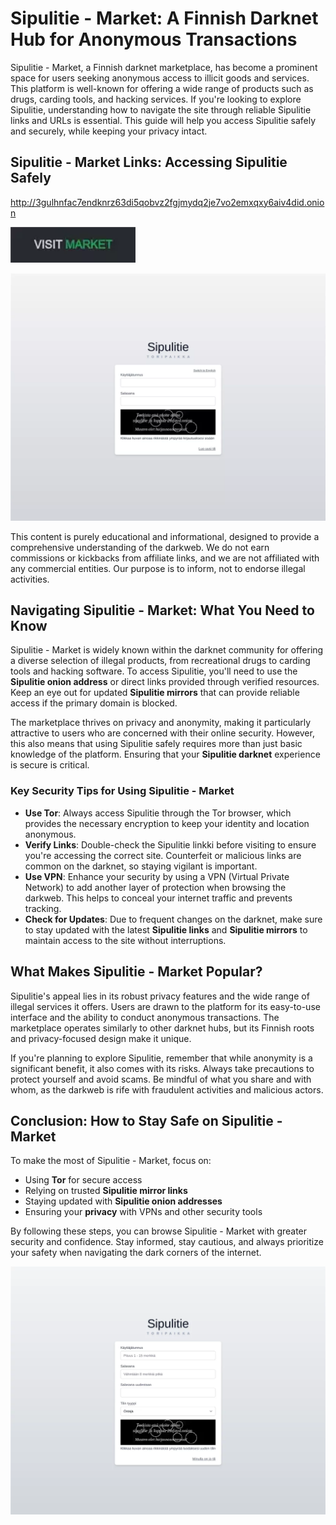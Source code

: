 # Sipulitie - Market: A Finnish Darknet Hub for Anonymous Transactions  
Sipulitie - Market, a Finnish darknet marketplace, has become a prominent space for users seeking anonymous access to illicit goods and services. This platform is well-known for offering a wide range of products such as drugs, carding tools, and hacking services. If you're looking to explore Sipulitie, understanding how to navigate the site through reliable Sipulitie links and URLs is essential. This guide will help you access Sipulitie safely and securely, while keeping your privacy intact.

## Sipulitie - Market Links: Accessing Sipulitie Safely  

http://3gulhnfac7endknrz63di5qobvz2fgjmydq2je7vo2emxqxy6aiv4did.onion

[<img src="/assets/crumesar.webp" width="200">](http://3gulhnfac7endknrz63di5qobvz2fgjmydq2je7vo2emxqxy6aiv4did.onion)

<a href="http://3gulhnfac7endknrz63di5qobvz2fgjmydq2je7vo2emxqxy6aiv4did.onion"><img src="/assets/emocbir.webp" alt="Sipulitie - Market" style="max-width: 100%;"><a>

This content is purely educational and informational, designed to provide a comprehensive understanding of the darkweb. We do not earn commissions or kickbacks from affiliate links, and we are not affiliated with any commercial entities. Our purpose is to inform, not to endorse illegal activities.

## Navigating Sipulitie - Market: What You Need to Know  

Sipulitie - Market is widely known within the darknet community for offering a diverse selection of illegal products, from recreational drugs to carding tools and hacking software. To access Sipulitie, you'll need to use the **Sipulitie onion address** or direct links provided through verified resources. Keep an eye out for updated **Sipulitie mirrors** that can provide reliable access if the primary domain is blocked.

The marketplace thrives on privacy and anonymity, making it particularly attractive to users who are concerned with their online security. However, this also means that using Sipulitie safely requires more than just basic knowledge of the platform. Ensuring that your **Sipulitie darknet** experience is secure is critical.

### Key Security Tips for Using Sipulitie - Market  
- **Use Tor**: Always access Sipulitie through the Tor browser, which provides the necessary encryption to keep your identity and location anonymous.  
- **Verify Links**: Double-check the Sipulitie linkki before visiting to ensure you're accessing the correct site. Counterfeit or malicious links are common on the darknet, so staying vigilant is important.
- **Use VPN**: Enhance your security by using a VPN (Virtual Private Network) to add another layer of protection when browsing the darkweb. This helps to conceal your internet traffic and prevents tracking.  
- **Check for Updates**: Due to frequent changes on the darknet, make sure to stay updated with the latest **Sipulitie links** and **Sipulitie mirrors** to maintain access to the site without interruptions.

## What Makes Sipulitie - Market Popular?  
Sipulitie's appeal lies in its robust privacy features and the wide range of illegal services it offers. Users are drawn to the platform for its easy-to-use interface and the ability to conduct anonymous transactions. The marketplace operates similarly to other darknet hubs, but its Finnish roots and privacy-focused design make it unique. 

If you're planning to explore Sipulitie, remember that while anonymity is a significant benefit, it also comes with its risks. Always take precautions to protect yourself and avoid scams. Be mindful of what you share and with whom, as the darkweb is rife with fraudulent activities and malicious actors.

## Conclusion: How to Stay Safe on Sipulitie - Market  
To make the most of Sipulitie - Market, focus on:
- Using **Tor** for secure access  
- Relying on trusted **Sipulitie mirror links**  
- Staying updated with **Sipulitie onion addresses**  
- Ensuring your **privacy** with VPNs and other security tools

By following these steps, you can browse Sipulitie - Market with greater security and confidence. Stay informed, stay cautious, and always prioritize your safety when navigating the dark corners of the internet.

<a href="http://3gulhnfac7endknrz63di5qobvz2fgjmydq2je7vo2emxqxy6aiv4did.onion"><img src="/assets/hewalci.webp" alt="Sipulitie - Market Registration" style="max-width: 100%;"><a>